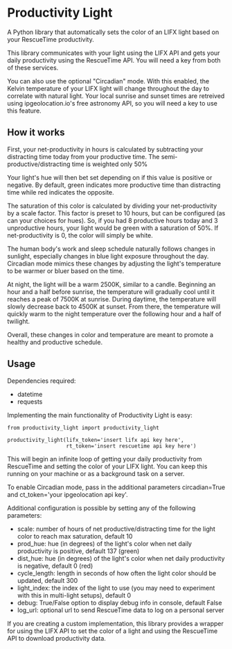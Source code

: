 # Productivity Light
A Python library that automatically sets the color of an LIFX light based on your RescueTime productivity.

This library communicates with your light using the LIFX API and gets your daily productivity using the RescueTime API. You will need a key from both of these services.

You can also use the optional "Circadian" mode. With this enabled, the Kelvin temperature of your LIFX light will change throughout the day to correlate with natural light. Your local sunrise and sunset times are retreived using ipgeolocation.io's free astronomy API, so you will need a key to use this feature.

## How it works
First, your net-productivity in hours is calculated by subtracting your distracting time today from your productive time. The semi-productive/distracting time is weighted only 50%

Your light's hue will then bet set depending on if this value is positive or negative. By default, green indicates more productive time than distracting time while red indicates the opposite.

The saturation of this color is calculated by dividing your net-productivity by a scale factor. This factor is preset to 10 hours, but can be configured (as can your choices for hues). So, if you had 8 productive hours today and 3 unproductive hours, your light would be green with a saturation of 50%. If net-productivity is 0, the color will simply be white. 

The human body's work and sleep schedule naturally follows changes in sunlight, especially changes in blue light exposure throughout the day. Circadian mode mimics these changes by adjusting the light's temperature to be warmer or bluer based on the time.

At night, the light will be a warm 2500K, similar to a candle. Beginning an hour and a half before sunrise, the temperature will gradually cool until it reaches a peak of 7500K at sunrise. During daytime, the temperature will slowly decrease back to 4500K at sunset. From there, the temperature will quickly warm to the night temperature over the following hour and a half of twilight.

Overall, these changes in color and temperature are meant to promote a healthy and productive schedule.

## Usage
Dependencies required:
- datetime
- requests

Implementing the main functionality of Productivity Light is easy:

    from productivity_light import productivity_light
    
    productivity_light(lifx_token='insert lifx api key here', 
                       rt_token='insert rescuetime api key here')

This will begin an infinite loop of getting your daily productivity from RescueTime and setting the color of your LIFX light. You can keep this running on your machine or as a background task on a server.

To enable Circadian mode, pass in the additional parameters circadian=True and ct_token='your ipgeolocation api key'.

Additional configuration is possible by setting any of the following parameters:
- scale: number of hours of net productive/distracting time for the light color to reach max saturation, default 10
- prod_hue: hue (in degrees) of the light's color when net daily productivity is positive, default 137 (green)
- dist_hue: hue (in degrees) of the light's color when net daily productivity is negative, default 0 (red)
- cycle_length: length in seconds of how often the light color should be updated, default 300
- light_index: the index of the light to use (you may need to experiment with this in multi-light setups), default 0
- debug: True/False option to display debug info in console, default False
- log_url: optional url to send RescueTime data to log on a personal server

If you are creating a custom implementation, this library provides a wrapper for using the LIFX API to set the color of a light and using the RescueTime API to download productivity data.
